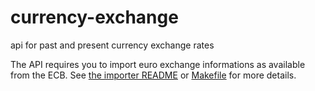 # currency-exchange

api for past and present currency exchange rates

The API requires you to import euro exchange informations as available from the ECB.
See [the importer README][1] or [Makefile][2] for more details.

[1]:importer/README.md
[2]:Makefile
